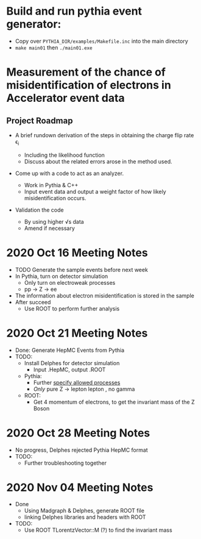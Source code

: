 # Build and run pythia event generator:
- Copy over `PYTHIA_DIR/examples/Makefile.inc` into the main directory
- `make main01` then `./main01.exe`

# Measurement of the chance of misidentification of electrons in Accelerator event data
## Project Roadmap

- A brief rundown derivation of the steps in obtaining the charge flip rate ϵ<sub>i</sub>
  - Including the likelihood function 
  - Discuss about the related errors arose in the method used.

- Come up with a code to act as an analyzer.
  -	Work in Pythia & C++
  -	Input event data and output a weight factor of how likely misidentification occurs.

- Validation the code
  -	By using higher √s data
  -	Amend if necessary

# 2020 Oct 16 Meeting Notes
- TODO Generate the sample events before next week
- In Pythia, turn on detector simulation
  - Only turn on electroweak processes
  - pp -> Z -> ee
- The information about electron misidentification is stored in the sample
- After succeed
  - Use ROOT to perform further analysis

# 2020 Oct 21 Meeting Notes
- Done: Generate HepMC Events from Pythia
- TODO:
  - Install Delphes for detector simulation
    - Input .HepMC, output .ROOT
  - Pythia:
    - Further [specify allowed processes](http://home.thep.lu.se/~torbjorn/pythia82html/ElectroweakProcesses.html)
    - *Only* pure Z -> lepton lepton , no gamma
  - ROOT:
    - Get 4 momentum of electrons, to get the invariant mass of the Z Boson

# 2020 Oct 28 Meeting Notes
- No progress, Delphes rejected Pythia HepMC format
- TODO:
  - Further troubleshooting together

# 2020 Nov 04 Meeting Notes 
- Done
  - Using Madgraph & Delphes, generate ROOT file
  - linking Delphes libraries and headers with ROOT
- TODO:
  - Use ROOT TLorentzVector::M (?) to find the invariant mass
